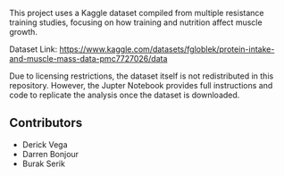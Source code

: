 This project uses a Kaggle dataset compiled from multiple resistance training studies, focusing on how training and nutrition affect muscle growth.

Dataset Link: https://www.kaggle.com/datasets/fgloblek/protein-intake-and-muscle-mass-data-pmc7727026/data


Due to licensing restrictions, the dataset itself is not redistributed in this repository. However, the Jupter Notebook provides full instructions and code to replicate the analysis once the dataset is downloaded.


## Contributors
- Derick Vega
- Darren Bonjour
- Burak Serik
